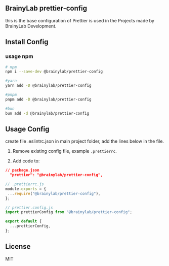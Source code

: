 ## BrainyLab prettier-config

this is the base configuration of Prettier is used in the Projects made by BrainyLab Development.

## Install Config

### usage npm

```bash
# npm
npm i --save-dev @brainylab/prettier-config

#yarn
yarn add -D @brainylab/prettier-config

#pnpm
pnpm add -D @brainylab/prettier-config

#bun
bun add -d @brainylab/prettier-config
```

## Usage Config

create file .eslintrc.json in main project folder, add the lines below in the file.

1. Remove existing config file, example `.prettierrc`.

2. Add code to:
```json
// package.json
  "prettier": "@brainylab/prettier-config",
```
```js
// .prettierrc.js
module.exports = {
 ...require("@brainylab/prettier-config"),
};
```

```js
// prettier.config.js
import prettierConfig from "@brainylab/prettier-config";

export default {
  ...prettierConfig,
};
```

## License

MIT
